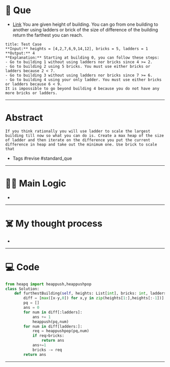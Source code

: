 # 🧩 Que
- [Link](https://leetcode.com/problems/furthest-building-you-can-reach/)
You are given height of building. You can go from one building to another using ladders or brick of the size of difference of the building return the farthest you can reach.
```ad-question
title: Test Case
**Input:** heights = [4,2,7,6,9,14,12], bricks = 5, ladders = 1
**Output:** 4
**Explanation:** Starting at building 0, you can follow these steps:
- Go to building 1 without using ladders nor bricks since 4 >= 2.
- Go to building 2 using 5 bricks. You must use either bricks or ladders because 2 < 7.
- Go to building 3 without using ladders nor bricks since 7 >= 6.
- Go to building 4 using your only ladder. You must use either bricks or ladders because 6 < 9.
It is impossible to go beyond building 4 because you do not have any more bricks or ladders.
```

---
# Abstract
```ad-abstract
If you think rationally you will use ladder to scale the largest building till now so what you can do is. Create a max heap of the size of ladder and then iterate on the difference you put the current difference in heap and take out the minimum one. Use brick to scale that 
```

- Tags #revise #standard_que 
--- 
# 🕵️‍♂️ Main Logic
- 

---
# ☠️ My thought process
- 
---

# 💻 Code
```python
from heapq import heappush,heappushpop
class Solution:
    def furthestBuilding(self, heights: List[int], bricks: int, ladders: int) -> int:
        diff = [max([x-y,0]) for x,y in zip(heights[1:],heights[:-1])]
        pq = []
        ans = 0
        for num in diff[:ladders]:
            ans += 1
            heappush(pq,num)
        for num in diff[ladders:]:
            req = heappushpop(pq,num)
            if req>bricks:
                return ans
            ans+=1
            bricks -= req
        return ans
```
---
